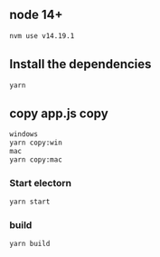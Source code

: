 ## node 14+
```bash
nvm use v14.19.1
```

## Install the dependencies
```bash
yarn
```

## copy app.js copy
```bash
windows
yarn copy:win
mac
yarn copy:mac
```

### Start electorn
```bash
yarn start
```

### build
```bash
yarn build
```
